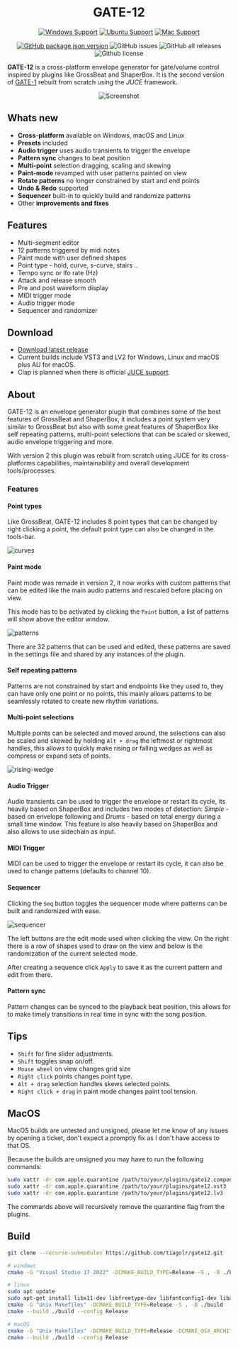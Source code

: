 <h1 align="center">
  <!-- <img src="doc/logo.png" width="200" style="padding: 5px;" /> -->
  GATE-12
  <br>
</h1>
<div align="center">

[![Windows Support](https://img.shields.io/badge/Windows-0078D6?style=for-the-badge&logo=windows&logoColor=white)](https://github.com/tiagolr/gate12/releases)
[![Ubuntu Support](https://img.shields.io/badge/Linux-E95420?style=for-the-badge&logo=linux&logoColor=white)](https://github.com/tiagolr/gate12/releases)
[![Mac Support](https://img.shields.io/badge/MACOS-adb8c5?style=for-the-badge&logo=macos&logoColor=white)](https://github.com/tiagolr/gate12/releases)

</div>
<div align="center">

[![GitHub package.json version](https://img.shields.io/github/v/release/tiagolr/gate12?color=%40&label=latest)](https://github.com/tiagolr/gate12/releases/latest)
![GitHub issues](https://img.shields.io/github/issues-raw/tiagolr/gate12)
![GitHub all releases](https://img.shields.io/github/downloads/tiagolr/gate12/total)
![Github license](https://img.shields.io/github/license/tiagolr/gate12)

</div>

**GATE-12** is a cross-platform envelope generator for gate/volume control inspired by plugins like GrossBeat and ShaperBox. It is the second version of [GATE-1](https://github.com/tiagolr/gate1) rebuilt from scratch using the _JUCE_ framework.

<div align="center">

![Screenshot](./doc/gate12.png)

</div>

## Whats new

  * **Cross-platform** available on Windows, macOS and Linux
  * **Presets** included
  * **Audio trigger** uses audio transients to trigger the envelope
  * **Pattern sync** changes to beat position
  * **Multi-point** selection dragging, scaling and skewing
  * **Paint-mode** revamped with user patterns painted on view
  * **Rotate patterns** no longer constrained by start and end points
  * **Undo & Redo** supported
  * **Sequencer** built-in to quickly build and randomize patterns
  * Other **improvements and fixes**

## Features

  * Multi-segment editor
  * 12 patterns triggered by midi notes
  * Paint mode with user defined shapes
  * Point type - hold, curve, s-curve, stairs ..
  * Tempo sync or lfo rate (Hz)
  * Attack and release smooth
  * Pre and post waveform display
  * MIDI trigger mode
  * Audio trigger mode
  * Sequencer and randomizer

## Download

* [Download latest release](https://github.com/tiagolr/gate12/releases)
* Current builds include VST3 and LV2 for Windows, Linux and macOS plus AU for macOS.
* Clap is planned when there is official [JUCE support](https://juce.com/blog/juce-roadmap-update-q3-2024/).

## About

GATE-12 is an envelope generator plugin that combines some of the best features of GrossBeat and ShaperBox, it includes a point system very similar to GrossBeat but also with some great features of ShaperBox like self repeating patterns, multi-point selections that can be scaled or skewed, audio envelope triggering and more.

With version 2 this plugin was rebuilt from scratch using JUCE for its cross-platforms capabilities, maintainability and overall development tools/processes.

### Features

#### Point types

Like GrossBeat, GATE-12 includes 8 point types that can be changed by right clicking a point, the default point type can also be changed in the tools-bar.

![curves](/doc/curves.png)

#### Paint mode

Paint mode was remade in version 2, it now works with custom patterns that can be edited like the main audio patterns and rescaled before placing on view.

This mode has to be activated by clicking the `Paint` button, a list of patterns will show above the editor window.

![patterns](/doc/patterns.png)

There are 32 patterns that can be used and edited, these patterns are saved in the settings file and shared by any instances of the plugin.

#### Self repeating patterns

Patterns are not constrained by start and endpoints like they used to, they can have only one point or no points, this mainly allows patterns to be seamlessly rotated to create new rhythm variations.

#### Multi-point selections

Multiple points can be selected and moved around, the selections can also be scaled and skewed by holding `Alt + drag` the leftmost or rightmost handles, this allows to quickly make rising or falling wedges as well as compress or expand sets of points.

![rising-wedge](/doc/rising-wedge.png)

#### Audio Trigger

Audio transients can be used to trigger the envelope or restart its cycle, its heavily based on ShaperBox and includes two modes of detection: *Simple* - based on envelope following and *Drums* - based on total energy during a small time window. This feature is also heavily based on ShaperBox and also allows to use sidechain as input.

#### MIDI Trigger

MIDI can be used to trigger the envelope or restart its cycle, it can also be used to change patterns (defaults to channel 10).

#### Sequencer

Clicking the `Seq` button toggles the sequencer mode where patterns can be built and randomized with ease.

![sequencer](/doc/sequencer.png)

The left buttons are the edit mode used when clicking the view. On the right there is a row of shapes used to draw on the view and below is the randomization of the current selected mode.

After creating a sequence click `Apply` to save it as the current pattern and edit from there.

#### Pattern sync

Pattern changes can be synced to the playback beat position, this allows for to make timely transitions in real time in sync with the song position.

## Tips

- `Shift` for fine slider adjustments.
- `Shift` toggles snap on/off.
- `Mouse wheel` on view changes grid size
- `Right click` points changes point type.
- `Alt + drag` selection handles skews selected points.
- `Right click + drag` in paint mode changes paint tool tension.

## MacOS

MacOS builds are untested and unsigned, please let me know of any issues by opening a ticket, don't expect a promptly fix as I don't have access to that OS.

Because the builds are unsigned you may have to run the following commands:

```bash
sudo xattr -dr com.apple.quarantine /path/to/your/plugins/gate12.component
sudo xattr -dr com.apple.quarantine /path/to/your/plugins/gate12.vst3
sudo xattr -dr com.apple.quarantine /path/to/your/plugins/gate12.lv3
```

The commands above will recursively remove the quarantine flag from the plugins.

## Build

```bash
git clone --recurse-submodules https://github.com/tiagolr/gate12.git

# windows
cmake -G "Visual Studio 17 2022" -DCMAKE_BUILD_TYPE=Release -S . -B ./build

# linux
sudo apt update
sudo apt-get install libx11-dev libfreetype-dev libfontconfig1-dev libasound2-dev libxrandr-dev libxinerama-dev libxcursor-dev
cmake -G "Unix Makefiles" -DCMAKE_BUILD_TYPE=Release -S . -B ./build
cmake --build ./build --config Release

# macOS
cmake -G "Unix Makefiles" -DCMAKE_BUILD_TYPE=Release -DCMAKE_OSX_ARCHITECTURES="x86_64;arm64" -S . -B ./build
cmake --build ./build --config Release
```
